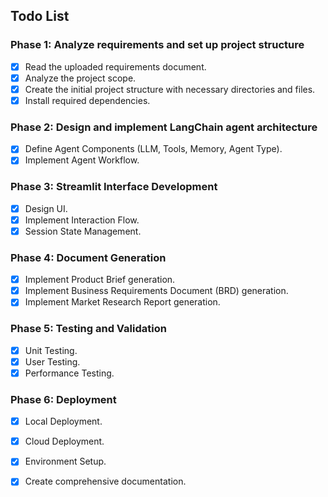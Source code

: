 ## Todo List

### Phase 1: Analyze requirements and set up project structure
- [x] Read the uploaded requirements document.
- [x] Analyze the project scope.
- [x] Create the initial project structure with necessary directories and files.
- [x] Install required dependencies.

### Phase 2: Design and implement LangChain agent architecture
- [x] Define Agent Components (LLM, Tools, Memory, Agent Type).
- [x] Implement Agent Workflow.

### Phase 3: Streamlit Interface Development
- [x] Design UI.
- [x] Implement Interaction Flow.
- [x] Session State Management.

### Phase 4: Document Generation
- [x] Implement Product Brief generation.
- [x] Implement Business Requirements Document (BRD) generation.
- [x] Implement Market Research Report generation.

### Phase 5: Testing and Validation
- [x] Unit Testing.
- [x] User Testing.
- [x] Performance Testing.

### Phase 6: Deployment
- [x] Local Deployment.
- [x] Cloud Deployment.
- [x] Environment Setup.
- [x] Create comprehensive documentation.

